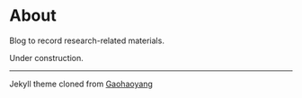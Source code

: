 # About

Blog to record research-related materials.

Under construction.

---



Jekyll theme cloned from [Gaohaoyang](https://github.com/Gaohaoyang/gaohaoyang.github.io)

<!--

## 被引用信息

使用了我的模板并写明来源的人：   

* [dreamholy](http://dreamholy.github.io/)

没有注明来源的人：

* [yangshuailing](http://yangshuailing.github.io/com/)
* [huapu728](http://huapu728.github.io/)
* [greatbuger](http://greatbuger.github.io/) 


-->


